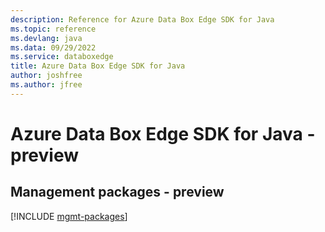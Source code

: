 ```yaml
---
description: Reference for Azure Data Box Edge SDK for Java
ms.topic: reference
ms.devlang: java
ms.data: 09/29/2022
ms.service: databoxedge
title: Azure Data Box Edge SDK for Java
author: joshfree
ms.author: jfree
---
```

# Azure Data Box Edge SDK for Java - preview

## Management packages - preview
[!INCLUDE [mgmt-packages](data-box-edge-mgmt-index.md)]